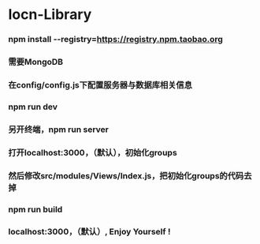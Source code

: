 # Iocn-Library

### npm install --registry=https://registry.npm.taobao.org

### 需要MongoDB

### 在config/config.js下配置服务器与数据库相关信息

### npm run dev

### 另开终端，npm run server

### 打开localhost:3000，（默认），初始化groups

### 然后修改src/modules/Views/Index.js，把初始化groups的代码去掉

### npm run build

### localhost:3000，（默认）, Enjoy Yourself !